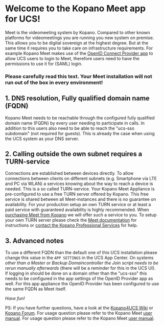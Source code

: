 # Welcome to the Kopano Meet app for UCS!

Meet is the videomeeting system by Kopano. Compared to other known platforms for videomeetings you are running you new system on premise. This allows you to be digital sovereign at the highest degree. But at the same time it requires you to take care on infrastructure requirements. For example Kopano Meet makes use of the [OpenID Connect Provider app](#module=appcenter:appcenter:0:id:openid-connect-provider) to allow UCS users to login to Meet, therefore users need to have the permissions to use it for (SAML) login.

### Please carefully read this text. Your Meet installation will not run out of the box in every environment!

## 1. DNS resolution, Fully qualified domain name (FQDN)

Kopano Meet needs to be reachable through the configured fully qualified domain name (FQDN) by every user needing to participate in calls. In addition to this users also need to be able to reach the "ucs-sso subdomain" (not required for guests). This is already the case when using the UCS system as your DNS server.

## 2. Calling outside the own subnet requires a TURN-service

Connections are established between devices directly. To allow connections between clients on different subnets (e.g. Smartphone via LTE and PC via WLAN) a services knowing about the way to reach a device is needed. This is a so called TURN-service. Your Kopano Meet Appliance is pre-configured to use a free TURN server offered by Kopano. This free service is shared between all Meet-instances and there is no guarantee on availability. For your production setup an own TURN service or at least a paid service with guaranteed availability is highly recommended. When [purchasing Meet from Kopano](https://meet-app.io/trial-starter-package) we will offer such a service to you. To setup your own TURN server please check the [Meet documentation](https://documentation.kopano.io/kopano_meet_manual/) for instructions or [contact the Kopano Professional Services](https://kopano.com/support-info/) for help.

## 3. Advanced notes

To use a different FQDN than the default one of this UCS installation please change this value in the `APP SETTINGS` in the UCS App Center. On systems *other than a Master or Backup Domaincontroller the Join script needs to be rerun manually afterwards* (there will be a reminder for this in the UCS UI). If logging in should be done on a domain other than the "ucs-sso" this needs to be configured in the app settings of the OpenID Provider app as well. For this app appliance the OpenID Provider has been configured to use the same FQDN as Meet itself.

*Have fun!*

PS: If you have further questions, have a look at the [Kopano4UCS Wiki](https://wiki.z-hub.io/display/K4U/Documentation+-+Getting+Started) or [Kopano Forum](https://forum.kopano.io/). For usage question please refer to the Kopano Meet [user manual](https://documentation.kopano.io/kopano_meet_manual/user.html). For usage question please refer to the Kopano Meet [user manual](https://documentation.kopano.io/kopano_meet_manual/user.html).
